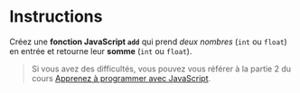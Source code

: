# Instructions

Créez une **fonction JavaScript `add`** qui prend *deux nombres* (`int` ou `float`) en entrée et retourne leur **somme** (`int` ou `float`).

> Si vous avez des difficultés, vous pouvez vous référer à la partie 2 du cours [Apprenez à programmer avec JavaScript](https://openclassrooms.com/fr/courses/7696886-apprenez-a-programmer-avec-javascript/8205116-apprehendez-la-logique-de-programmation).
